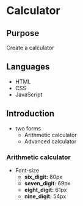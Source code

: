 
# Calculator

## Purpose

Create a calculator

## Languages

* HTML
* CSS
* JavaScript

## Introduction

* two forms
  * Arithmetic calculator
  * Advanced calculator

### Arithmetic calculator

* Font-size
  * **six_digit:** 80px
  * **seven_digit:** 69px
  * **eight_digit:** 61px
  * **nine_digit:** 54px
